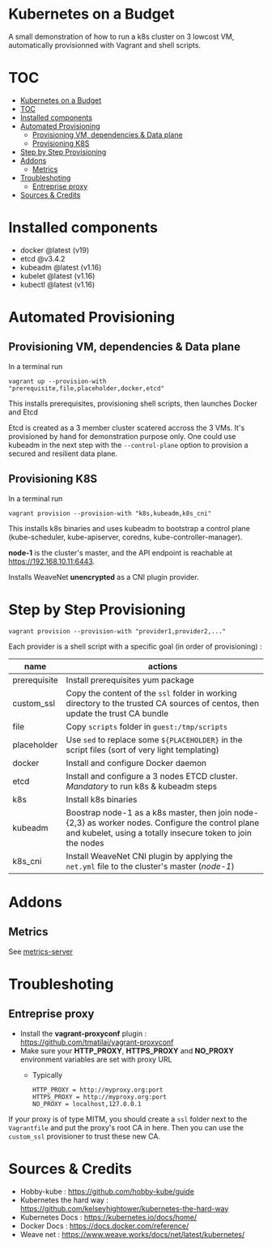 # Kubernetes on a Budget
A small demonstration of how to run a k8s cluster on 3 lowcost VM, automatically provisionned with Vagrant and shell scripts.

# TOC
- [Kubernetes on a Budget](#kubernetes-on-a-budget)
- [TOC](#toc)
- [Installed components](#installed-components)
- [Automated Provisioning](#automated-provisioning)
  - [Provisioning VM, dependencies & Data plane](#provisioning-vm-dependencies--data-plane)
  - [Provisioning K8S](#provisioning-k8s)
- [Step by Step Provisioning](#step-by-step-provisioning)
- [Addons](#addons)
  - [Metrics](#metrics)
- [Troubleshoting](#troubleshoting)
  - [Entreprise proxy](#entreprise-proxy)
- [Sources & Credits](#sources--credits)

# Installed components

* docker @latest (v19)
* etcd @v3.4.2
* kubeadm @latest (v1.16)
* kubelet @latest (v1.16)
* kubectl @latest (v1.16)

# Automated Provisioning
## Provisioning VM, dependencies & Data plane
In a terminal run

    vagrant up --provision-with "prerequisite,file,placeholder,docker,etcd"

This installs prerequisites, provisioning shell scripts, then launches Docker and Etcd

Etcd is created as a 3 member cluster scatered accross the 3 VMs. It's provisioned by hand for demonstration purpose only. One could use kubeadm in the next step with the `--control-plane` option to provision a secured and resilient data plane.

## Provisioning K8S
In a terminal run

    vagrant provision --provision-with "k8s,kubeadm,k8s_cni"

This installs k8s binaries and uses kubeadm to bootstrap a control plane (kube-scheduler, kube-apiserver, coredns, kube-controller-manager).

**node-1** is the cluster's master, and the API endpoint is reachable at https://192.168.10.11:6443.

Installs WeaveNet **unencrypted** as a CNI plugin provider.

# Step by Step Provisioning

    vagrant provision --provision-with "provider1,provider2,..."

Each provider is a shell script with a specific goal (in order of provisioning) :

| name         | actions                                                                                                                                                          |
|--------------|------------------------------------------------------------------------------------------------------------------------------------------------------------------|
| prerequisite | Install prerequisites yum package                                                                                                                                |
| custom_ssl   | Copy the content of the `ssl` folder in working directory to the trusted CA sources of centos, then update the trust CA bundle                                   |
| file         | Copy `scripts` folder in `guest:/tmp/scripts`                                                                                                                    |
| placeholder  | Use `sed` to replace some `${PLACEHOLDER}` in the script files (sort of very light templating)                                                                   |
| docker       | Install and configure Docker daemon                                                                                                                              |
| etcd         | Install and configure a 3 nodes ETCD cluster. *Mandatory* to run k8s & kubeadm steps                                                                             |
| k8s          | Install k8s binaries                                                                                                                                             |
| kubeadm      | Boostrap node-1 as a k8s master, then join node-{2,3} as worker nodes. Configure the control plane and kubelet, using a totally insecure token to join the nodes |
| k8s_cni      | Install WeaveNet CNI plugin by applying the `net.yml` file to the cluster's master (*node-1*)                                                                    |

# Addons
## Metrics
See [metrics-server](./metrics-server/README.md)

# Troubleshoting
## Entreprise proxy

* Install the **vagrant-proxyconf** plugin : https://github.com/tmatilai/vagrant-proxyconf
* Make sure your **HTTP_PROXY**, **HTTPS_PROXY** and **NO_PROXY** environment variables are set with proxy URL
  * Typically

        HTTP_PROXY = http://myproxy.org:port    
        HTTPS_PROXY = http://myproxy.org:port
        NO_PROXY = localhost,127.0.0.1

If your proxy is of type MITM, you should create a `ssl` folder next to the `Vagrantfile` and put the proxy's root CA in here. Then you can use the `custom_ssl` provisioner to trust these new CA.

# Sources & Credits

* Hobby-kube : https://github.com/hobby-kube/guide
* Kubernetes the hard way : https://github.com/kelseyhightower/kubernetes-the-hard-way
* Kubernetes Docs : https://kubernetes.io/docs/home/
* Docker Docs : https://docs.docker.com/reference/
* Weave net : https://www.weave.works/docs/net/latest/kubernetes/